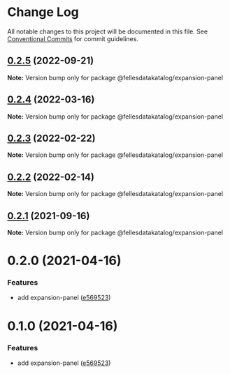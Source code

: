 # Change Log

All notable changes to this project will be documented in this file.
See [Conventional Commits](https://conventionalcommits.org) for commit guidelines.

## [0.2.5](https://github.com/fellesdatakatalog/fdk-kit/compare/@fellesdatakatalog/expansion-panel@0.2.4...@fellesdatakatalog/expansion-panel@0.2.5) (2022-09-21)

**Note:** Version bump only for package @fellesdatakatalog/expansion-panel





## [0.2.4](https://github.com/fellesdatakatalog/fdk-kit/compare/@fellesdatakatalog/expansion-panel@0.2.3...@fellesdatakatalog/expansion-panel@0.2.4) (2022-03-16)

**Note:** Version bump only for package @fellesdatakatalog/expansion-panel





## [0.2.3](https://github.com/fellesdatakatalog/fdk-kit/compare/@fellesdatakatalog/expansion-panel@0.2.2...@fellesdatakatalog/expansion-panel@0.2.3) (2022-02-22)

**Note:** Version bump only for package @fellesdatakatalog/expansion-panel





## [0.2.2](https://github.com/fellesdatakatalog/fdk-kit/compare/@fellesdatakatalog/expansion-panel@0.2.1...@fellesdatakatalog/expansion-panel@0.2.2) (2022-02-14)

**Note:** Version bump only for package @fellesdatakatalog/expansion-panel





## [0.2.1](https://github.com/fellesdatakatalog/fdk-kit/compare/@fellesdatakatalog/expansion-panel@0.2.0...@fellesdatakatalog/expansion-panel@0.2.1) (2021-09-16)

**Note:** Version bump only for package @fellesdatakatalog/expansion-panel





# 0.2.0 (2021-04-16)


### Features

* add expansion-panel ([e569523](https://github.com/fellesdatakatalog/fdk-kit/commit/e5695236d33b35e3399faca614539e038c263e02))





# 0.1.0 (2021-04-16)


### Features

* add expansion-panel ([e569523](https://github.com/fellesdatakatalog/fdk-kit/commit/e5695236d33b35e3399faca614539e038c263e02))
